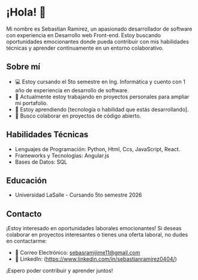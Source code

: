 # ¡Hola! 👋

Mi nombre es Sebastian Ramirez, un apasionado desarrollador de software con experiencia en Desarrollo web Front-end. Estoy buscando oportunidades emocionantes donde pueda contribuir con mis habilidades técnicas y aprender continuamente en un entorno colaborativo.

## Sobre mí
- 💻 Estoy cursando el 5to semestre en Ing. Informática y cuento con 1 año de experiencia en desarrollo de software.
- 🔭 Actualmente estoy trabajando en proyectos personales para ampliar mi portafolio.
- 🌱 Estoy aprendiendo [tecnología o habilidad que estás desarrollando].
- 👯 Busco colaborar en proyectos de código abierto.

## Habilidades Técnicas
- Lenguajes de Programación: Python, Html, Ccs, JavaScript, React.
- Frameworks y Tecnologías: Angular.js
- Bases de Datos: SQL

## Educación
- Universidad LaSalle - Cursando 5to semestre 2026

## Contacto
¡Estoy interesado en oportunidades laborales emocionantes! Si deseas colaborar en proyectos interesantes o tienes una oferta laboral, no dudes en contactarme:
- 📧 Correo Electrónico: sebasramijime11@gmail.com
- 💼 LinkedIn: (https://www.linkedin.com/in/sebastianramirez0404/)

¡Espero poder contribuir y aprender juntos!
